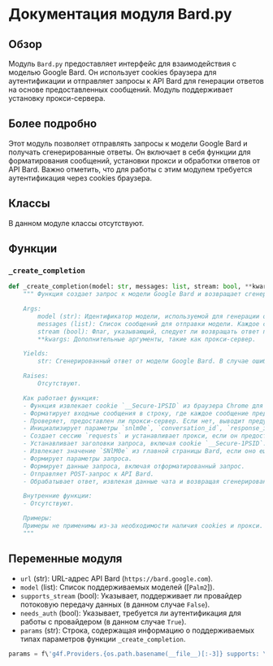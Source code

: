 # Документация модуля Bard.py

## Обзор

Модуль `Bard.py` предоставляет интерфейс для взаимодействия с моделью Google Bard. Он использует cookies браузера для аутентификации и отправляет запросы к API Bard для генерации ответов на основе предоставленных сообщений. Модуль поддерживает установку прокси-сервера.

## Более подробно

Этот модуль позволяет отправлять запросы к модели Google Bard и получать сгенерированные ответы. Он включает в себя функции для форматирования сообщений, установки прокси и обработки ответов от API Bard. Важно отметить, что для работы с этим модулем требуется аутентификация через cookies браузера.

## Классы

В данном модуле классы отсутствуют.

## Функции

### `_create_completion`

```python
def _create_completion(model: str, messages: list, stream: bool, **kwargs):
    """ Функция создает запрос к модели Google Bard и возвращает сгенерированный ответ.

    Args:
        model (str): Идентификатор модели, используемой для генерации ответа.
        messages (list): Список сообщений для отправки модели. Каждое сообщение должно содержать ключи 'role' и 'content'.
        stream (bool): Флаг, указывающий, следует ли возвращать ответ потоком.
        **kwargs: Дополнительные аргументы, такие как прокси-сервер.

    Yields:
        str: Сгенерированный ответ от модели Google Bard. В случае ошибки возвращает "error".

    Raises:
        Отсутствуют.

    Как работает функция:
    - Функция извлекает cookie `__Secure-1PSID` из браузера Chrome для аутентификации.
    - Форматирует входные сообщения в строку, где каждое сообщение представлено в формате `role: content`.
    - Проверяет, предоставлен ли прокси-сервер. Если нет, выводит предупреждение.
    - Инициализирует параметры `snlm0e`, `conversation_id`, `response_id` и `choice_id`.
    - Создает сессию `requests` и устанавливает прокси, если он предоставлен.
    - Устанавливает заголовки запроса, включая cookie `__Secure-1PSID`.
    - Извлекает значение `SNlM0e` из главной страницы Bard, если оно еще не установлено.
    - Формирует параметры запроса.
    - Формирует данные запроса, включая отформатированный запрос.
    - Отправляет POST-запрос к API Bard.
    - Обрабатывает ответ, извлекая данные чата и возвращая сгенерированный ответ.

    Внутренние функции:
    - Отсутствуют.

    Примеры:
    Примеры не применимы из-за необходимости наличия cookies и прокси.
    """
```

## Переменные модуля

- `url` (str): URL-адрес API Bard (`https://bard.google.com`).
- `model` (list): Список поддерживаемых моделей ([`Palm2`]).
- `supports_stream` (bool): Указывает, поддерживает ли провайдер потоковую передачу данных (в данном случае `False`).
- `needs_auth` (bool): Указывает, требуется ли аутентификация для работы с провайдером (в данном случае `True`).
- `params` (str): Строка, содержащая информацию о поддерживаемых типах параметров функции `_create_completion`.
```python
params = f\'g4f.Providers.{os.path.basename(__file__)[:-3]} supports: \' + \\\n    \'(%s)\' % \', \'.join([f"{name}: {get_type_hints(_create_completion)[name].__name__}" for name in _create_completion.__code__.co_varnames[:_create_completion.__code__.co_argcount]])